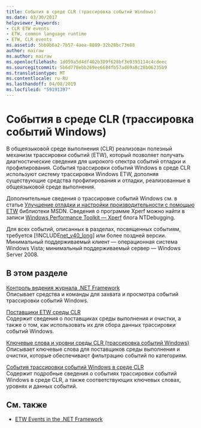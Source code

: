 ```yaml
---
title: События в среде CLR (трассировка событий Windows)
ms.date: 03/30/2017
helpviewer_keywords:
- CLR ETW events
- ETW, common language runtime
- ETW, CLR events
ms.assetid: 5bb9b6a2-7b57-4aea-8809-32b28bc73e88
author: mairaw
ms.author: mairaw
ms.openlocfilehash: 1d059a5d4df402b309f628bf3e9393114c4cdeec
ms.sourcegitcommit: 5b6d778ebb269ee6684fb57ad69a8c28b06235b9
ms.translationtype: MT
ms.contentlocale: ru-RU
ms.lasthandoff: 04/08/2019
ms.locfileid: "59191397"
---
```

# <a name="etw-events-in-the-common-language-runtime"></a>События в среде CLR (трассировка событий Windows)
В общеязыковой среде выполнения (CLR) реализован полезный механизм трассировки событий (ETW), который позволяет получать диагностические сведения для широкого спектра событий отладки и профилирования. События трассировки событий Windows в среде CLR используют систему трассировки Windows ETW, дополняя существующие средства профилирования и отладки, реализованные в общеязыковой среде выполнения.  
  
 Дополнительные сведения о трассировке событий Windows см. в статье [Улучшение отладки и настройки производительности с помощью ETW](https://go.microsoft.com/fwlink/?LinkID=161142) библиотеки MSDN. Сведения о программе Xperf можно найти в записи [Windows Performance Toolkit — Xperf](https://go.microsoft.com/fwlink/?LinkID=161144) блога NTDebugging.  
  
 Для всех событий, описанных в разделах, посвященных событиям, требуется [!INCLUDE[net_v40_long](../../../includes/net-v40-long-md.md)] или более поздней версии. Минимальный поддерживаемый клиент — операционная система Windows Vista; минимальный поддерживаемый сервер — Windows Server 2008.  
  
## <a name="in-this-section"></a>В этом разделе  
 [Контроль ведения журнала .NET Framework](../../../docs/framework/performance/controlling-logging.md)  
 Описывает средства и команды для захвата и просмотра событий трассировки событий Windows.  
  
 [Поставщики ETW среды CLR](../../../docs/framework/performance/clr-etw-providers.md)  
 Содержит сведения о поставщиках среды выполнения и очистки, а также о том, как использовать их для сбора данных трассировки событий Windows.  
  
 [Ключевые слова и уровни среды CLR (трассировка событий Windows)](../../../docs/framework/performance/clr-etw-keywords-and-levels.md)  
 Описывает ключевые слова для поставщиков среды выполнения и очистки, которые обеспечивают фильтрацию событий по категориям.  
  
 [События трассировки событий Windows в среде CLR](../../../docs/framework/performance/clr-etw-events.md)  
 Содержит подробные сведения о событиях трассировки событий Windows в среде CLR, а также соответствующих ключевых словах, уровнях и данных событий.  
  
## <a name="see-also"></a>См. также

- [ETW Events in the .NET Framework](../../../docs/framework/performance/etw-events.md)
